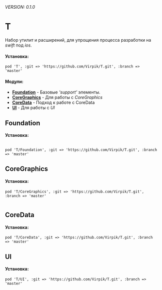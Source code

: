 _*VERSION: 0.1.0*_

# T 

Набор утилит и расширений, для упрощения процесса разработки на _swift_ под _ios_. 

#### Установка:

```
pod 'T', :git => 'https://github.com/Virpik/T.git', :branch => 'master'

```

#### Модули: 

- [**Foundation**](#Foundation) - Базовые _'support'_ элементы.
- [**CoreGraphics**](#CoreGraphics) - Для работы с _CoreGraphics_
- [**CoreData**](#CoreData) - Подход к работе с CoreData
- [**UI**](#UI) - Для работы с _UI_


## Foundation

#### Установка:

```

pod 'T/Foundation', :git => 'https://github.com/Virpik/T.git', :branch => 'master'

```


## CoreGraphics

#### Установка:

```
pod 'T/CoreGraphics', :git => 'https://github.com/Virpik/T.git', :branch => 'master'
	
```

## CoreData

#### Установка:

```
pod 'T/CoreData', :git => 'https://github.com/Virpik/T.git', :branch => 'master'

```

## UI

#### Установка:

```
pod 'T/UI', :git => 'https://github.com/Virpik/T.git', :branch => 'master'

```



